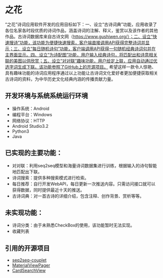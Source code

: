 # 之花
“之花”诗词应用软件开发的应用目标如下：一、设立“古诗词典”功能，应用收录了各位名家各时段优质的诗词作品，涵盖诗词的注解、释义，鉴赏以及该作者的其他作品。古诗词数据库来自古诗文网（https://www.gushiwen.org/）；二、设立“快速搜诗”功能，该功能为便捷快速搜索，客户端直接调用API获得完整诗词并显示；三、设立“每日随机诗句”功能，客户端调用API获得一句随机经典诗词句并在主界面显示。四、设立“为诗配图”功能，用户输入经典诗句，将匹配出和诗意相关联的美图以供欣赏；五、设立“对对联”趣味功能，用户给定上联，应用自动通过优选字词生成下联。该功能参照了GitHub上的开源项目。
希望这样一款令人惊艳、具有趣味功能的诗词应用程序通过以上功能让古诗词文化爱好者更加便捷获取相关古诗词的资料，为中华历史文化经典内涵的传播贡献力量。


## 开发环境与系统系统运行环境

- 操作系统：Android
- 编程平台：Windows
- 网络协议：HTTP
- Android Studio3.2
- Python3
- Java

## 已实现的主要功能：

- 对对联：利用seq2seq模型和海量诗词数据集进行训练，根据输入的诗句智能地匹配出下联。
- 诗词搜索：提供多种搜索模式进行检索。
- 每日推荐：自行开发WebAPI，每日更新一次推送内容。只需访问接口就可以获得数据，同时提供最近十天的推送。
- 古诗词典：对一首古诗的详细介绍，包含注释、创作背景、赏析等等。

## 未实现功能：

- 诗词分类：由于未熟悉CheckBox的使用，该功能暂时无法实现。
- 收藏列表

## 引用的开源项目

- [seq2seq-couplet](https://github.com/wb14123/seq2seq-couplet)
- [MaterialViewPager](https://github.com/florent37/MaterialViewPager)
- [CardSearchView](https://github.com/limuyang2/CardSearchView)